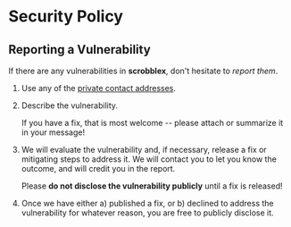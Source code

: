 # Security Policy

## Reporting a Vulnerability

If there are any vulnerabilities in **scrobblex**, don't hesitate to _report them_.

1. Use any of the [private contact addresses](https://github.com/ryck/scrobblex#support).
2. Describe the vulnerability.

   If you have a fix, that is most welcome -- please attach or summarize it in your message!

3. We will evaluate the vulnerability and, if necessary, release a fix or mitigating steps to address it. We will contact you to let you know the outcome, and will credit you in the report.

   Please **do not disclose the vulnerability publicly** until a fix is released!

4. Once we have either a) published a fix, or b) declined to address the vulnerability for whatever reason, you are free to publicly disclose it.
